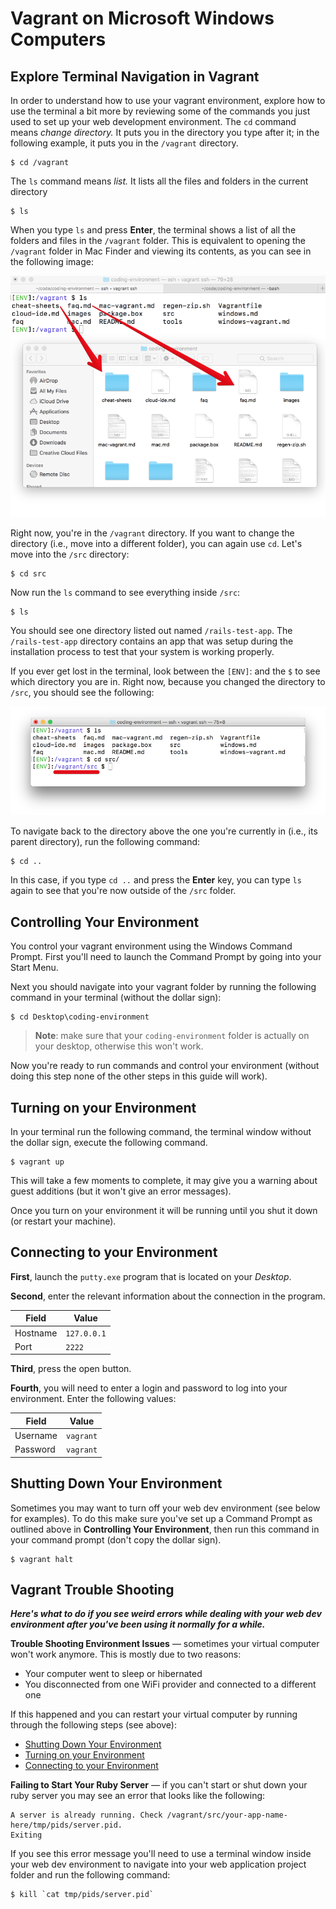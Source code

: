 # Vagrant on Microsoft Windows Computers

## Explore Terminal Navigation in Vagrant

In order to understand how to use your vagrant environment, explore how to use the terminal a bit more by reviewing some of the commands you just used to set up your web development environment. The `cd` command means _change directory._ It puts you in the directory you type after it; in the following example, it puts you in the `/vagrant` directory.

```
$ cd /vagrant
```

The `ls` command means _list._ It lists all the files and folders in the current directory

```
$ ls
```

When you type `ls` and press **Enter**, the terminal shows a list of all the folders and files in the `/vagrant` folder. This is equivalent to opening the `/vagrant` folder in Mac Finder and viewing its contents, as you can see in the following image:

![Files and Folders are Linked](/images/vagrant-files-and-folders-are-linked.png)

Right now, you're in the `/vagrant` directory. If you want to change the directory (i.e., move into a different folder), you can again use `cd`. Let's move into the `/src` directory:

```
$ cd src
```

Now run the `ls` command to see everything inside `/src`:

```
$ ls
```

You should see one directory listed out named `/rails-test-app`. The `/rails-test-app` directory contains an app that was setup during the installation process to test that your system is working properly. 

If you ever get lost in the terminal, look between the `[ENV]`: and the `$` to see which directory you are in. Right now, because you changed the directory to `/src`, you should see the following:

![Path is shown in the prompt](/images/vagrant-path-shown.png)

To navigate back to the directory above the one you're currently in (i.e., its parent directory), run the following command:

```
$ cd ..
```

In this case, if you type `cd ..` and press the **Enter** key, you can type `ls` again to see that you're now outside of the `/src` folder.

## Controlling Your Environment

You control your vagrant environment using the Windows Command Prompt. First you'll need to launch the Command Prompt by going into your Start Menu.

Next you should navigate into your vagrant folder by running the following command in your terminal (without the dollar sign):

```
$ cd Desktop\coding-environment
```

> **Note**: make sure that your `coding-environment` folder is actually on your desktop, otherwise this won't work.

Now you're ready to run commands and control your environment (without doing this step none of the other steps in this guide will work).

## Turning on your Environment

In your terminal run the following command, the terminal window without the dollar sign, execute the following command.

```
$ vagrant up
```

This will take a few moments to complete, it may give you a warning about guest additions (but it won't give an error messages).

Once you turn on your environment it will be running until you shut it down (or restart your machine).

## Connecting to your Environment

**First**, launch the `putty.exe` program that is located on your _Desktop_.

**Second**, enter the relevant information about the connection in the program.

| **Field** | **Value** |
|---|---|
| Hostname  | `127.0.0.1`  |
| Port  | `2222` |


**Third**, press the open button.

**Fourth**, you will need to enter a login and password to log into your environment.  Enter the following values:


| **Field** | **Value** |
|---|---|
| Username  | `vagrant`  |
| Password  | `vagrant` |

## Shutting Down Your Environment

Sometimes you may want to turn off your web dev environment (see below for examples). To do this make sure you've set up a Command Prompt as outlined above in **Controlling Your Environment**, then run this command in your command prompt (don't copy the dollar sign).

```
$ vagrant halt
```

## Vagrant Trouble Shooting

**_Here's what to do if you see weird errors while dealing with your web dev environment after you've been using it normally for a while._**

**Trouble Shooting Environment Issues** — sometimes your virtual computer won't work anymore. This is mostly due to two reasons:

* Your computer went to sleep or hibernated
* You disconnected from one WiFi provider and connected to a different one

If this happened and you can restart your virtual computer by running through the following steps (see above):

* [Shutting Down Your Environment](https://github.com/university-bootcamp/coding-environment/blob/master/cheat-sheets/vagrant-intro-windows.md#shutting-down-your-environment)
* [Turning on your Environment](https://github.com/university-bootcamp/coding-environment/blob/master/cheat-sheets/vagrant-intro-windows.md#turning-on-your-environment)
* [Connecting to your Environment](https://github.com/university-bootcamp/coding-environment/blob/master/cheat-sheets/vagrant-intro-windows.md#connecting-to-your-environment)

**Failing to Start Your Ruby Server** — if you can't start or shut down your ruby server you may see an error that looks like the following:

```
A server is already running. Check /vagrant/src/your-app-name-here/tmp/pids/server.pid.
Exiting
```

If you see this error message you'll need to use a terminal window inside your web dev environment to navigate into your web application project folder and run the following command: 

```
$ kill `cat tmp/pids/server.pid`
```